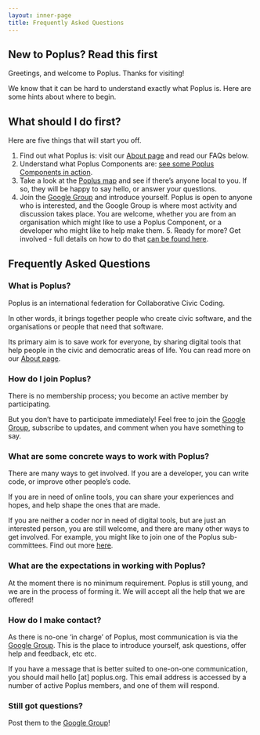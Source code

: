 ```yaml
---
layout: inner-page
title: Frequently Asked Questions
---
```

## New to Poplus? Read this first

Greetings, and welcome to Poplus. Thanks for visiting!

We know that it can be hard to understand exactly what Poplus is. Here are some hints about where to begin.

## What should I do first?

Here are five things that will start you off.

1. Find out what Poplus is: visit our [About page](http://poplus.org/about/) and read our FAQs below.
2. Understand what Poplus Components are: [see some Poplus Components in action](http://poplus.org/components/examples/).
3. Take a look at the [Poplus map](http://poplus.org/get-involved/find-people/) and see if there’s anyone local to you. If so, they will be happy to say hello, or answer your questions.
4. Join the [Google Group](https://groups.google.com/forum/#!forum/poplus) and introduce yourself. Poplus is open to anyone who is interested, and the Google Group is where most activity and discussion takes place. You are welcome, whether you are from an organisation which might like to use a Poplus Component, or a developer who  might like to help make them. 5. Ready for more? Get involved - full details on how to do that [can be found here](http://poplus.org/get-involved/).

## Frequently Asked Questions

### What is Poplus?

Poplus is an international federation for Collaborative Civic Coding. 

In other words, it brings together people who create civic software, and the organisations or people that need that software.

Its primary aim is to save work for everyone, by sharing digital tools that help people in the civic and democratic areas of life. You can read more on our [About page](http://poplus.org/about/).

### How do I join Poplus?

There is no membership process; you become an active member by participating.

But you don’t have to participate immediately! Feel free to join the [Google Group](https://groups.google.com/forum/#!forum/poplus), subscribe to updates, and comment when you have something to say.

### What are some concrete ways to work with Poplus?

There are many ways to get involved. If you are a developer, you can write code, or improve other people’s code.

If you are in need of online tools, you can share your experiences and hopes, and help shape the ones that are made.

If you are neither a coder nor in need of digital tools, but are just an interested person, you are still welcome, and there are many other ways to get involved. For example, you might like to join one of the Poplus sub-committees. Find out more [here](http://poplus.org/get-involved/).

### What are the expectations in working with Poplus?

At the moment there is no minimum requirement. Poplus is still young, and we are in the process of forming it. We will accept all the help that we are offered!

### How do I make contact?

As there is no-one ‘in charge’ of Poplus, most communication is via the [Google Group](https://groups.google.com/forum/#!forum/poplus). This is the place to introduce yourself, ask questions, offer help and feedback, etc etc.

If you have a message that is better suited to one-on-one communication, you should mail hello [at] poplus.org. This email address is accessed by a number of active Poplus members, and one of them will respond.

### Still got questions?

Post them to the [Google Group](https://groups.google.com/forum/#!forum/poplus)!

